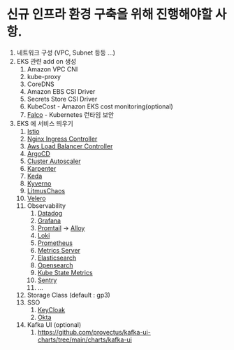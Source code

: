 # 신규 인프라 환경 구축을 위해 진행해야할 사항.

1. 네트워크 구성 (VPC, Subnet 등등 …)
2. EKS 관련 add on 생성
   1. Amazon VPC CNI
   2. kube-proxy
   3. CoreDNS
   4. Amazon EBS CSI Driver
   5. Secrets Store CSI Driver
   6. KubeCost - Amazon EKS cost monitoring(optional)
   7. [Falco](https://aws.amazon.com/ko/blogs/tech/kubernetes-runtime-security-using-amazon-eks-add-on-falco/) - Kubernetes 런타임 보안
3. EKS 에 서비스 띄우기
   1. [Istio](https://github.com/istio/istio/tree/master/manifests/charts)
   2. [Nginx Ingress Controller](https://github.com/kubernetes/ingress-nginx/tree/main/charts/ingress-nginx)
   3. [Aws Load Balancer Controller](https://github.com/kubernetes-sigs/aws-load-balancer-controller/tree/main/helm/aws-load-balancer-controller)
   4. [ArgoCD](https://github.com/argoproj/argo-helm/tree/main/charts/argo-cd)
   5. [Cluster Autoscaler](https://github.com/kubernetes/autoscaler/tree/master/charts/cluster-autoscaler)
   6. [Karpenter](https://github.com/kubernetes-sigs/karpenter)
   7. [Keda](https://github.com/kedacore/keda)
   8. [Kyverno](https://github.com/kyverno/kyverno/)
   9. [LitmusChaos](https://github.com/litmuschaos/litmus)
   10. [Velero](https://github.com/vmware-tanzu/velero)
   11. Observability
       1. [Datadog](https://github.com/DataDog/helm-charts/tree/main/charts)
       2. [Grafana](https://grafana.com/)
       3. [Promtail](https://grafana.com/docs/loki/latest/send-data/promtail/) -> [Alloy](https://grafana.com/docs/alloy/latest/)
       4. [Loki](https://grafana.com/oss/loki/)
       5. [Prometheus](https://prometheus.io/)
       6. [Metrics Server](https://github.com/kubernetes-sigs/metrics-server/tree/master/charts/metrics-server)
       7. [Elasticsearch](https://www.elastic.co/kr/elasticsearch)
       8. [Opensearch](https://opensearch.org/)
       9. [Kube State Metrics](https://github.com/kubernetes/kube-state-metrics)
       10. [Sentry](https://github.com/getsentry/)
       11. ...
   12. Storage Class (default : gp3)
   13. SSO
       1. [KeyCloak](https://www.keycloak.org/)
       2. [Okta](https://www.okta.com/kr/)
   14. Kafka UI (optional)
       1. https://github.com/provectus/kafka-ui-charts/tree/main/charts/kafka-ui
